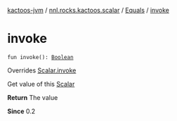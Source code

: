 [kactoos-jvm](../../index.md) / [nnl.rocks.kactoos.scalar](../index.md) / [Equals](index.md) / [invoke](./invoke.md)

# invoke

`fun invoke(): `[`Boolean`](https://kotlinlang.org/api/latest/jvm/stdlib/kotlin/-boolean/index.html)

Overrides [Scalar.invoke](../../nnl.rocks.kactoos/-scalar/invoke.md)

Get value of this [Scalar](../../nnl.rocks.kactoos/-scalar/index.md)

**Return**
The value

**Since**
0.2

